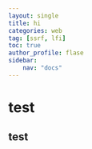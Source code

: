 ```yaml
---
layout: single
title: hi
categories: web
tag: [ssrf, lfi]
toc: true
author_profile: flase
sidebar:
    nav: "docs"
---
```


# test
## test